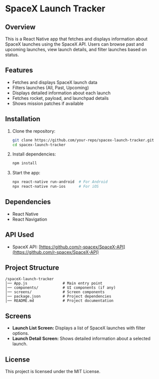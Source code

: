 # SpaceX Launch Tracker

## Overview
This is a React Native app that fetches and displays information about SpaceX launches using the SpaceX API. Users can browse past and upcoming launches, view launch details, and filter launches based on status.

## Features
- Fetches and displays SpaceX launch data
- Filters launches (All, Past, Upcoming)
- Displays detailed information about each launch
- Fetches rocket, payload, and launchpad details
- Shows mission patches if available

## Installation
1. Clone the repository:
   ```sh
   git clone https://github.com/your-repo/spacex-launch-tracker.git
   cd spacex-launch-tracker
   ```
2. Install dependencies:
   ```sh
   npm install
   ```
3. Start the app:
   ```sh
   npx react-native run-android  # For Android
   npx react-native run-ios      # For iOS
   ```

## Dependencies
- React Native
- React Navigation

## API Used
- SpaceX API: [https://github.com/r-spacex/SpaceX-API](https://github.com/r-spacex/SpaceX-API)

## Project Structure
```
/spaceX-launch-tracker
│── App.js                # Main entry point
│── components/           # UI components (if any)
│── screens/              # Screen components
│── package.json          # Project dependencies
│── README.md             # Project documentation
```

## Screens
- **Launch List Screen:** Displays a list of SpaceX launches with filter options.
- **Launch Detail Screen:** Shows detailed information about a selected launch.

## License
This project is licensed under the MIT License.


